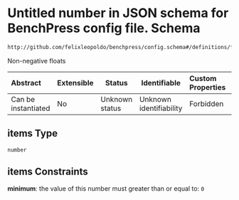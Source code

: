 # Untitled number in JSON schema for BenchPress config file. Schema

```txt
http://github.com/felixleopoldo/benchpress/config.schema#/definitions/flexnonnegnum/anyOf/1/items
```

Non-negative floats


| Abstract            | Extensible | Status         | Identifiable            | Custom Properties | Additional Properties | Access Restrictions | Defined In                                                               |
| :------------------ | ---------- | -------------- | ----------------------- | :---------------- | --------------------- | ------------------- | ------------------------------------------------------------------------ |
| Can be instantiated | No         | Unknown status | Unknown identifiability | Forbidden         | Allowed               | none                | [config.schema.json\*](../out/config.schema.json "open original schema") |

## items Type

`number`

## items Constraints

**minimum**: the value of this number must greater than or equal to: `0`
